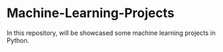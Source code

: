 # Machine-Learning-Projects
In this repository, will be showcased some machine learning projects in Python.
